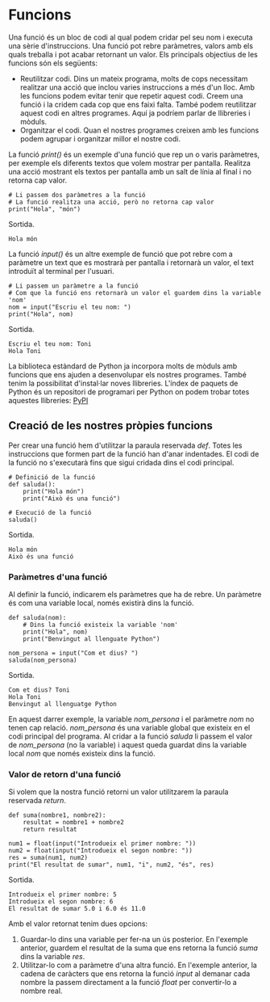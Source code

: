 # Funcions
Una funció és un bloc de codi al qual podem cridar pel seu nom i executa una sèrie d'instruccions. Una funció pot rebre paràmetres, valors amb els quals treballa i pot acabar retornant un valor. Els principals objectius de les funcions són els següents:
- Reutilitzar codi. Dins un mateix programa, molts de cops necessitam realitzar una acció que inclou varies instruccions a més d'un lloc. Amb les funcions podem evitar tenir que repetir aquest codi. Creem una funció i la cridem cada cop que ens faixi falta. També podem reutilitzar aquest codi en altres programes. Aquí ja podríem parlar de llibreries i mòduls.
- Organitzar el codi. Quan el nostres programes creixen amb les funcions podem agrupar i organitzar millor el nostre codi.

La funció *print()* és un exemple d'una funció que rep un o varis paràmetres, per exemple els diferents textos que volem mostrar per pantalla. Realitza una acció mostrant els textos per pantalla amb un salt de línia al final i no retorna cap valor.
```
# Li passem dos paràmetres a la funció
# La funció realitza una acció, però no retorna cap valor
print("Hola", "món")
```
Sortida.
```
Hola món
```

La funció *input()* és un altre exemple de funció que pot rebre com a paràmetre un text que es mostrarà per pantalla i retornarà un valor, el text introduït al terminal per l'usuari.
```
# Li passem un paràmetre a la funció
# Com que la funció ens retornarà un valor el guardem dins la variable 'nom'
nom = input("Escriu el teu nom: ")
print("Hola", nom)
```
Sortida.
```
Escriu el teu nom: Toni
Hola Toni
```
La biblioteca estàndard de Python ja incorpora molts de mòduls amb funcions que ens ajuden a desenvolupar els nostres programes. També tenim la possibilitat d'instal·lar noves llibreries. L'índex de paquets de Python és un repositori de programari per Python on podem trobar totes aquestes llibreries: [PyPI](https://pypi.org)
## Creació de les nostres pròpies funcions
Per crear una funció hem d'utilitzar la paraula reservada *def*. Totes les instruccions que formen part de la funció han d'anar indentades. El codi de la funció no s'executarà fins que sigui cridada dins el codi principal.
```
# Definició de la funció
def saluda():
    print("Hola món")
    print("Això és una funció")
    
# Execució de la funció
saluda()
```
Sortida.
```
Hola món
Això és una funció
```
### Paràmetres d'una funció
Al definir la funció, indicarem els paràmetres que ha de rebre. Un paràmetre és com una variable local, només existirà dins la funció.
```
def saluda(nom):
    # Dins la funció existeix la variable 'nom'
    print("Hola", nom)
    print("Benvingut al llenguate Python")
    
nom_persona = input("Com et dius? ")
saluda(nom_persona)
```
Sortida.
```
Com et dius? Toni
Hola Toni
Benvingut al llenguatge Python
```
En aquest darrer exemple, la variable *nom_persona* i el paràmetre *nom* no tenen cap relació. *nom_persona* és una variable global que existeix en el codi principal del programa. Al cridar a la funció *saluda* li passem el valor de *nom_persona* (no la variable) i aquest queda guardat dins la variable local *nom* que només existeix dins la funció.
### Valor de retorn d'una funció
Si volem que la nostra funció retorni un valor utilitzarem la paraula reservada *return*.
```
def suma(nombre1, nombre2):
    resultat = nombre1 + nombre2
    return resultat

num1 = float(input("Introdueix el primer nombre: "))
num2 = float(input("Introdueix el segon nombre: "))
res = suma(num1, num2)
print("El resultat de sumar", num1, "i", num2, "és", res)
```
Sortida.
```
Introdueix el primer nombre: 5
Introdueix el segon nombre: 6
El resultat de sumar 5.0 i 6.0 és 11.0
```
Amb el valor retornat tenim dues opcions:
1. Guardar-lo dins una variable per fer-na un ús posterior. En l'exemple anterior, guardem el resultat de la suma que ens retorna la funció *suma* dins la variable *res*.
2. Utilitzar-lo com a paràmetre d'una altra funció. En l'exemple anterior, la cadena de caràcters que ens retorna la funció *input* al demanar cada nombre la passem directament a la funció *float* per convertir-lo a nombre real.
